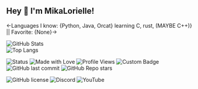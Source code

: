 ## Hey 👋 I'm MikaLorielle!
<-Languages I know: {Python, Java, Orcat} learning C, rust, (MAYBE C++)} || Favorite: {None}->

![GitHub Stats](https://github-readme-stats.vercel.app/api?username=MikaLorielle&show_icons=true&theme=radical)</br>
![Top Langs](https://github-readme-stats.vercel.app/api/top-langs/?username=MikaLorielle&layout=compact&theme=radical)

![Status](https://img.shields.io/badge/Status-Active-magenta)
![Made with Love](https://img.shields.io/badge/Made%20with-%E2%9D%A4-red)
![Profile Views](https://komarev.com/ghpvc/?username=MikaLorielle&color=blue)
![Custom Badge](https://img.shields.io/badge/MikaLorielle-Loves%20programing-pink)
![GitHub last commit](https://img.shields.io/github/last-commit/MikaLorielle/Orcat-lang)
![GitHub Repo stars](https://img.shields.io/github/stars/MikaLorielle/CUNE-VN-Engine?style=social)

![GitHub license](https://img.shields.io/github/license/MikaLorielle/CUNE-VN-Engine)
![Discord](https://img.shields.io/badge/Discord-Join%20Now-pink?logo=discord)
![YouTube](https://img.shields.io/badge/YouTube-Subscribe-red?logo=youtube)

<!--
**MikaLorielle/MikaLorielle** is a ✨ _special_ ✨ repository because its `README.md` (this file) appears on your GitHub profile.

Here are some ideas to get you started:

- 🔭 I’m currently working on ...
- 🌱 I’m currently learning ...
- 👯 I’m looking to collaborate on ...
- 🤔 I’m looking for help with ...
- 💬 Ask me about ...
- 📫 How to reach me: ...
- 😄 Pronouns: ...
- ⚡ Fun fact: ...
-->
